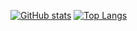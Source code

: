 
[![GitHub stats](https://github-readme-stats.vercel.app/api?username=Delemangi&count_private=true&show_icons=true&theme=gradient)](https://github.com/anuraghazra/github-readme-stats)
[![Top Langs](https://github-readme-stats.vercel.app/api/top-langs/?username=Delemangi&layout=compact&theme=gradient)](https://github.com/anuraghazra/github-readme-stats)
